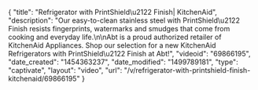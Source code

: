 {
    "title": "Refrigerator with PrintShield\u2122 Finish| KitchenAid",
    "description": "Our easy-to-clean stainless steel with PrintShield\u2122 Finish resists fingerprints, watermarks and smudges that come from cooking and everyday life.\n\nAbt is a proud authorized retailer of KitchenAid Appliances. Shop our selection for a new KitchenAid Refrigerators with PrintShield\u2122 Finish at Abt!",
    "videoid": "69866195",
    "date_created": "1454363237",
    "date_modified": "1499789181",
    "type": "captivate",
    "layout": "video",
    "url": "\/v\/refrigerator-with-printshield-finish-kitchenaid\/69866195"
}